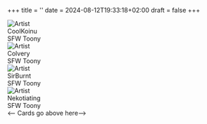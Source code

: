 +++
title = ''
date = 2024-08-12T19:33:18+02:00
draft = false
+++

<link rel="stylesheet" href="https://cdnjs.cloudflare.com/ajax/libs/font-awesome/6.7.0/css/all.min.css">

<div class="grid" id="card-grid">
<div class="card">
            <div class="artist-info">
                <img src="https://coolkoinu.carrd.co/assets/images/image03.png?v=275d7404" alt="Artist" class="medium-zoom-image">
            </div>
            <div style="
    display: flex;
    flex-direction: column;">
                <span class="name">CoolKoinu</span>
                <div class="social-links">
                        <a href="https://x.com/CoolKoinu" class="social-link" aria-label="Twitter">
                            <i class="fa-brands fa-x-twitter"></i>
                        </a>
                        <a href="https://bsky.app/profile/coolkoinu.bsky.social" class="social-link" aria-label="Bluesky">
                            <i class="fab fa-bluesky"></i>
                        </a>
                        <a href="https://coolkoinu.carrd.co/" class="social-link" aria-label="Website">
                            <i class="fa fa-globe"></i>
                        </a>
                </div>
            </div>
            <div class="tags">
                <span class="tag tag-sfw">SFW</span>
                <span class="tag tag-style">Toony</span>
            </div>
        </div>

<div class="card">
            <div class="artist-info">
                <img src="https://pbs.twimg.com/profile_images/1845244376446009345/vxh_z69v_400x400.jpg" alt="Artist" class="medium-zoom-image">
            </div>
            <div style="
    display: flex;
    flex-direction: column;">
                <span class="name">Colvery</span>
                <div class="social-links">
                        <a href="https://x.com/Colvyri" class="social-link" aria-label="Twitter">
                            <i class="fa-brands fa-x-twitter"></i>
                        </a>
                        <a href="https://bsky.app/profile/colvery.bsky.social" class="social-link" aria-label="Bluesky">
                            <i class="fab fa-bluesky"></i>
                        </a>
                </div>
            </div>
            <div class="tags">
                <span class="tag tag-sfw">SFW</span>
                <span class="tag tag-style">Toony</span>
            </div>
        </div>

<div class="card">
            <div class="artist-info">
                <img src="https://pbs.twimg.com/profile_images/1801716228878176257/JCswU1h8_400x400.jpg" alt="Artist" class="medium-zoom-image">
            </div>
            <div style="
    display: flex;
    flex-direction: column;">
                <span class="name">SirBurnt</span>
                <div class="social-links">
                        <a href="https://x.com/Sir_Burnt" class="social-link" aria-label="Twitter">
                            <i class="fa-brands fa-x-twitter"></i>
                        </a>
                        <a href="https://bsky.app/profile/sirburnt.bsky.social" class="social-link" aria-label="Bluesky">
                            <i class="fab fa-bluesky"></i>
                        </a>
                        <a href="https://sirburnt.carrd.co/" class="social-link" aria-label="Website">
                            <i class="fa fa-globe"></i>
                        </a>
                </div>
            </div>
            <div class="tags">
                <span class="tag tag-sfw">SFW</span>
                <span class="tag tag-style">Toony</span>
            </div>
        </div>

<div class="card">
            <div class="artist-info">
                <img src="https://nekotiating.carrd.co/assets/images/image01.png?v=5e1a2467" alt="Artist" class="medium-zoom-image">
            </div>
            <div style="
    display: flex;
    flex-direction: column;">
                <span class="name">Nekotiating</span>
                <div class="social-links">
                        <a href="https://nekotiating.carrd.co/" class="social-link" aria-label="Website">
                            <i class="fa fa-globe"></i>
                        </a>
                </div>
            </div>
            <div class="tags">
                <span class="tag tag-sfw">SFW</span>
                <span class="tag tag-style">Toony</span>
            </div>
        </div>
        <-- Cards go above here-->
    </div>

<script>
    document.addEventListener('DOMContentLoaded', function() {
        const grid = document.querySelector('.grid'); // Get the grid container
        const cards = Array.from(grid.querySelectorAll('.card')); // Get all the card elements inside the grid

        // Randomly shuffle the array of cards
        for (let i = cards.length - 1; i > 0; i--) {
            const j = Math.floor(Math.random() * (i + 1)); // Get a random index
            [cards[i], cards[j]] = [cards[j], cards[i]]; // Swap the cards
        }

        // Clear the grid and append the shuffled cards
        grid.innerHTML = '';
        cards.forEach(card => grid.appendChild(card)); // Append each shuffled card back into the grid
    });
</script>